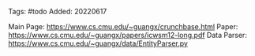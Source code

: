 Tags: #todo 
Added: 20220617

Main Page: https://www.cs.cmu.edu/~guangx/crunchbase.html
Paper: https://www.cs.cmu.edu/~guangx/papers/icwsm12-long.pdf
Data Parser: https://www.cs.cmu.edu/~guangx/data/EntityParser.py
